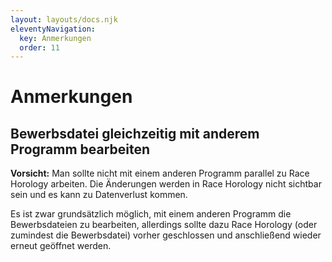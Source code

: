 ```yaml
---
layout: layouts/docs.njk
eleventyNavigation:
  key: Anmerkungen
  order: 11
---
```


# Anmerkungen

## Bewerbsdatei gleichzeitig mit anderem Programm bearbeiten

**Vorsicht:** Man sollte nicht mit einem anderen Programm parallel zu Race Horology arbeiten. Die Änderungen werden in Race Horology nicht sichtbar sein und es kann zu Datenverlust kommen. 

Es ist zwar grundsätzlich möglich, mit einem anderen Programm die Bewerbsdateien zu bearbeiten, allerdings sollte dazu Race Horology (oder zumindest die Bewerbsdatei) vorher geschlossen und anschließend wieder erneut geöffnet werden.  

